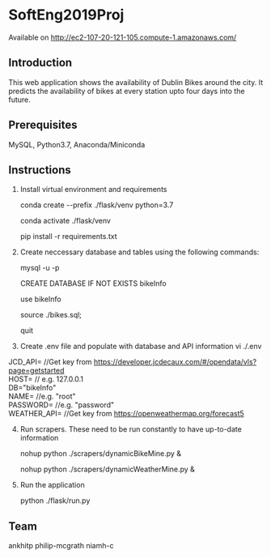 # SoftEng2019Proj
Available on http://ec2-107-20-121-105.compute-1.amazonaws.com/

## Introduction
This web application shows the availability of Dublin Bikes around the city. It predicts the availability of bikes at every station upto four days into the future.

## Prerequisites
MySQL, Python3.7, Anaconda/Miniconda

## Instructions
1. Install virtual environment and requirements
<ul>conda create --prefix ./flask/venv python=3.7</ul>
<ul>conda activate ./flask/venv</ul>
<ul>pip install -r requirements.txt</ul>

2. Create neccessary database and tables using the following commands:
<ul>mysql -u <username> -p</ul>
<ul>CREATE DATABASE IF NOT EXISTS bikeInfo</ul>
<ul>use bikeInfo</ul>
<ul>source ./bikes.sql;</ul>
<ul>quit</ul>
  
3. Create .env file and populate with database and API information
vi ./.env
  
JCD_API=<API KEY> //Get key from https://developer.jcdecaux.com/#/opendata/vls?page=getstarted <br>
HOST= // e.g. 127.0.0.1 <br>
DB="bikeInfo" <br>
NAME= //e.g. "root" <br>
PASSWORD= //e.g. "password" <br>
WEATHER_API=<API key> //Get key from https://openweathermap.org/forecast5

4. Run scrapers. These need to be run constantly to have up-to-date information
<ul>nohup python ./scrapers/dynamicBikeMine.py & </ul>
<ul>nohup python ./scrapers/dynamicWeatherMine.py & </ul>

5. Run the application 
<ul>python ./flask/run.py</ul>

## Team
ankhitp
philip-mcgrath
niamh-c
